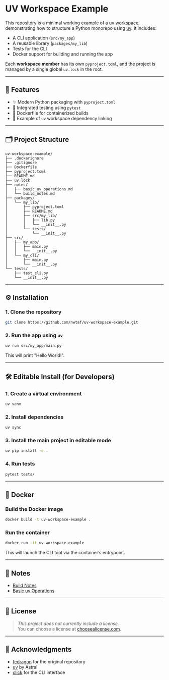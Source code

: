 # UV Workspace Example

This repository is a minimal working example of a [uv workspace](https://docs.astral.sh/uv/concepts/projects/workspaces/), demonstrating how to structure a Python monorepo using [uv](https://github.com/astral-sh/uv). It includes:
- A CLI application (`src/my_app`)
- A reusable library (`packages/my_lib`)
- Tests for the CLI
- Docker support for building and running the app

Each __workspace member__ has its own `pyproject.toml`, and the project is managed by a single global `uv.lock` in the root.

---

## 🚀 Features

- ✨ Modern Python packaging with `pyproject.toml`
- 🧪 Integrated testing using `pytest`
- 🐳 Dockerfile for containerized builds
- 🧱 Example of `uv` workspace dependency linking

---

## 🗂 Project Structure

```
uv-workspace-example/
├── .dockerignore
├── .gitignore
├── Dockerfile
├── pyproject.toml
├── README.md
├── uv.lock
├── notes/
│   ├── basic_uv_operations.md
│   └── build_notes.md
├── packages/
│   └── my_lib/
│       ├── pyproject.toml
│       ├── README.md
│       ├── src/my_lib/
│       │   ├── lib.py
│       │   └── __init__.py
│       └── tests/
│           └── __init__.py
├── src/
│   ├── my_app/
│   │   ├── main.py
│   │   └── __init__.py
│   └── my_cli/
│       ├── main.py
│       └── __init__.py
└── tests/
    ├── test_cli.py
    └── __init__.py
```

---

## ⚙️ Installation

### 1. Clone the repository
```bash
git clone https://github.com/nwtaf/uv-workspace-example.git
```

### 2. Run the app using `uv`
```bash
uv run src/my_app/main.py
```

This will print "Hello World!".

---

## 🛠 Editable Install (for Developers)

### 1. Create a virtual environment
```bash
uv venv
```

### 2. Install dependencies
```bash
uv sync
```

### 3. Install the main project in editable mode
```bash
uv pip install -e .
```

### 4. Run tests
```bash
pytest tests/
```

---

## 🐳 Docker

### Build the Docker image
```bash
docker build -t uv-workspace-example .
```

### Run the container
```bash
docker run -it uv-workspace-example
```

This will launch the CLI tool via the container’s entrypoint.

---

## 📄 Notes

- [Build Notes](notes/build_notes.md)
- [Basic uv Operations](notes/basic_uv_operations.md)

---

## 📜 License

> _This project does not currently include a license._  
> You can choose a license at [choosealicense.com](https://choosealicense.com/).

---

## 🙌 Acknowledgments
- [fedragon](https://github.com/fedragon/uv-workspace-example.git) for the original repository
- [uv](https://github.com/astral-sh/uv) by Astral
- [click](https://click.palletsprojects.com/) for the CLI interface
